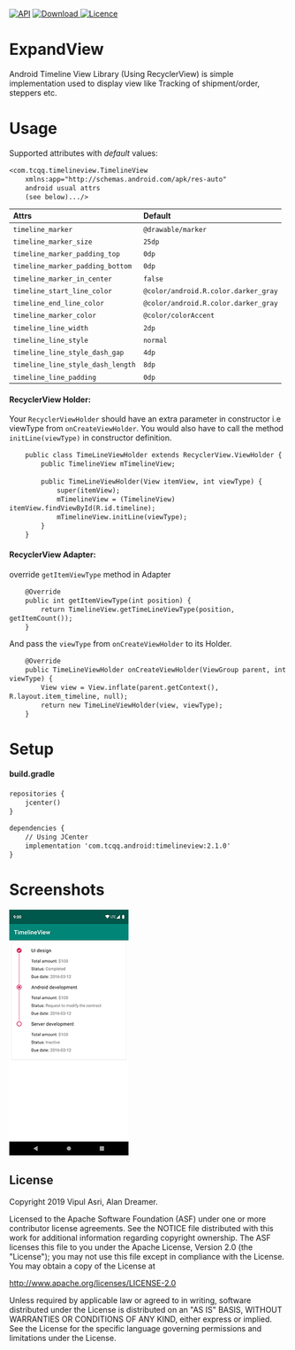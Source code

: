 [![API](https://img.shields.io/badge/API-17%2B-brightgreen.svg?style=flat)](https://android-arsenal.com/api?level=17)
[ ![Download](https://api.bintray.com/packages/tcqq/android/timelineview/images/download.svg?version=2.1.0) ](https://bintray.com/tcqq/android/timelineview/2.1.0/link)
[![Licence](https://img.shields.io/badge/Licence-Apache2-blue.svg)](http://www.apache.org/licenses/LICENSE-2.0)

# ExpandView

Android Timeline View Library (Using RecyclerView) is simple implementation used to display view like Tracking of shipment/order, steppers etc.

# Usage
Supported attributes with _default_ values:
``` 
<com.tcqq.timelineview.TimelineView
    xmlns:app="http://schemas.android.com/apk/res-auto"
    android usual attrs
    (see below).../>
```
|**Attrs**|**Default** |
|:---|:---|
| `timeline_marker` | `@drawable/marker`
| `timeline_marker_size` | `25dp`
| `timeline_marker_padding_top` | `0dp`
| `timeline_marker_padding_bottom` | `0dp`
| `timeline_marker_in_center` | `false`
| `timeline_start_line_color` | `@color/android.R.color.darker_gray`
| `timeline_end_line_color` | `@color/android.R.color.darker_gray`
| `timeline_marker_color` | `@color/colorAccent`
| `timeline_line_width` | `2dp`
| `timeline_line_style` | `normal`
| `timeline_line_style_dash_gap` | `4dp`
| `timeline_line_style_dash_length` | `8dp`
| `timeline_line_padding` | `0dp`

#### RecyclerView Holder:

   Your `RecyclerViewHolder` should have an extra parameter in constructor i.e viewType from `onCreateViewHolder`. You would also have to call the method `initLine(viewType)` in constructor definition.
 
```
    public class TimeLineViewHolder extends RecyclerView.ViewHolder {
        public TimelineView mTimelineView;

        public TimeLineViewHolder(View itemView, int viewType) {
            super(itemView);
            mTimelineView = (TimelineView) itemView.findViewById(R.id.timeline);
            mTimelineView.initLine(viewType);
        }
    }
```

#### RecyclerView Adapter:

   override `getItemViewType` method in Adapter
 
```
    @Override
    public int getItemViewType(int position) {
        return TimelineView.getTimeLineViewType(position, getItemCount());
    }
```
   And pass the `viewType` from `onCreateViewHolder` to its Holder.
   
```
    @Override
    public TimeLineViewHolder onCreateViewHolder(ViewGroup parent, int viewType) {
        View view = View.inflate(parent.getContext(), R.layout.item_timeline, null);
        return new TimeLineViewHolder(view, viewType);
    }

```

# Setup
#### build.gradle
```
repositories {
    jcenter()
}
```
```
dependencies {
    // Using JCenter
    implementation 'com.tcqq.android:timelineview:2.1.0'
}
```

# Screenshots

![Screenshot](/screenshots/screenshot.png)

License
-------

Copyright 2019 Vipul Asri, Alan Dreamer.

Licensed to the Apache Software Foundation (ASF) under one or more contributor
license agreements.  See the NOTICE file distributed with this work for
additional information regarding copyright ownership.  The ASF licenses this
file to you under the Apache License, Version 2.0 (the "License"); you may not
use this file except in compliance with the License.  You may obtain a copy of
the License at

  http://www.apache.org/licenses/LICENSE-2.0

Unless required by applicable law or agreed to in writing, software
distributed under the License is distributed on an "AS IS" BASIS, WITHOUT
WARRANTIES OR CONDITIONS OF ANY KIND, either express or implied.  See the
License for the specific language governing permissions and limitations under
the License.
